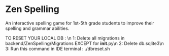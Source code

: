 # Zen Spelling

An interactive spelling game for 1st-5th grade students to improve their spelling and grammar abilities.

TO RESET YOUR LOCAL DB : \n
1: Delete all migrations in backend/ZenSpelling/Migrations EXCEPT for __init__.py\n
2: Delete db.sqlite3\n
3: Run this command in IDE terminal : ./dbreset.sh

